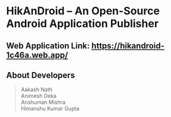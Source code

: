 # HikAnDroid – An Open-Source Android Application Publisher

## Web Application Link:  https://hikandroid-1c46a.web.app/

## About Developers
> Aakash Nath\
> Animesh Deka\
> Anshuman Mishra\
> Himanshu Kumar Gupta
